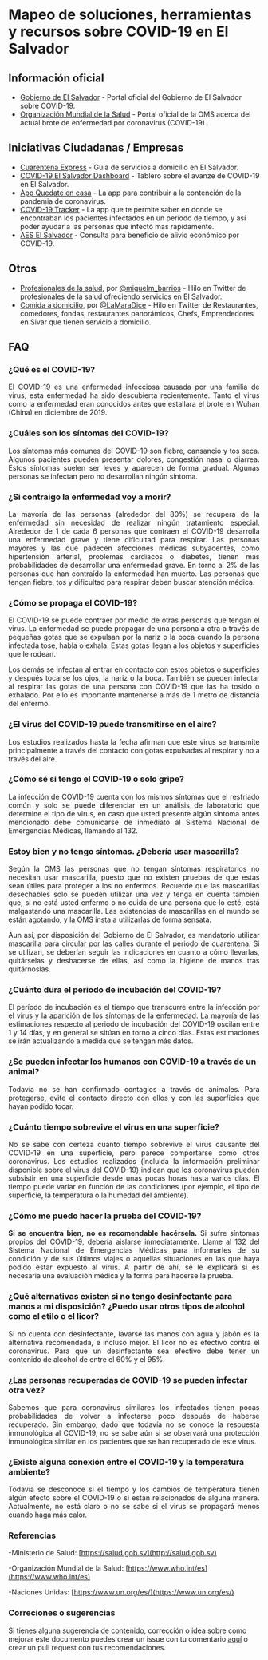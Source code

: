 # Mapeo de soluciones, herramientas y recursos sobre COVID-19 en El Salvador

## Información oficial

* [Gobierno de El Salvador](https://covid19.gob.sv/) - Portal oficial del Gobierno de El Salvador sobre COVID-19.
* [Organización Mundial de la Salud](https://www.who.int/es/emergencies/diseases/novel-coronavirus-2019) - Portal oficial de la OMS acerca del actual brote de enfermedad por coronavirus (COVID-19).

## Iniciativas Ciudadanas / Empresas

* [Cuarentena Express](https://cuarentena.express/) - Guía de servicios a domicilio en El Salvador.
* [COVID-19 El Salvador Dashboard](https://www.elsalvadorcovid19.com/) - Tablero sobre el avanze de COVID-19 en El Salvador.
* [App Quedate en casa](https://slashmobility.com/quedateencasa/) - La app para contribuir a la contención de la pandemia de coronavirus.
* [COVID-19 Tracker](https://covid19tracker.hardmodeinteractive.com/) - La app que te permite saber en donde se encontraban los pacientes infectados en un período de tiempo, y así poder ayudar a las personas que infectó mas rápidamente.
* [AES El Salvador](https://aesmisdatos.com/) - Consulta para beneficio de alivio económico por COVID-19.

## Otros

* [Profesionales de la salud](https://twitter.com/miguelm_barrios/status/1239586621869010945), por [@miguelm_barrios](https://twitter.com/miguelm_barrios) - Hilo en Twitter de profesionales de la salud ofreciendo servicios en El Salvador.
* [Comida a domicilio](https://twitter.com/LaMaraDice/status/1240649831967850496), por [@LaMaraDice](https://twitter.com/LaMaraDice) - Hilo en Twitter de Restaurantes, comedores, fondas, restaurantes panorámicos, Chefs,  Emprendedores en Sivar que tienen servicio a domicilio.

## FAQ 

### ¿Qué es el COVID-19? 
<p align=justify>El COVID-19 es una enfermedad infecciosa causada por una familia de virus, esta enfermedad ha sido descubierta recientemente. Tanto el virus como la enfermedad eran conocidos antes que estallara el brote en Wuhan (China) en diciembre de 2019.</p>

### ¿Cuáles son los síntomas del COVID-19? <a name="id2"></a>
<p align=justify> Los síntomas más comunes del COVID-19 son fiebre, cansancio y tos seca. Algunos pacientes pueden presentar dolores, congestión nasal o diarrea. Estos síntomas suelen ser leves y aparecen de forma gradual. Algunas personas se infectan pero no desarrollan ningún síntoma. </p>

### ¿Si contraigo la enfermedad voy a morir? <a name="id3"></a>
<p align=justify>La mayoría de las personas (alrededor del 80%) se recupera de la enfermedad sin necesidad de realizar ningún tratamiento especial. Alrededor de 1 de cada 6 personas que contraen el COVID-19 desarrolla una enfermedad grave y tiene dificultad para respirar. Las personas mayores y las que padecen afecciones médicas subyacentes, como hipertensión arterial, problemas cardiacos o diabetes, tienen más probabilidades de desarrollar una enfermedad grave. En torno al 2% de las personas que han contraído la enfermedad han muerto. Las personas que tengan fiebre, tos y dificultad para respirar deben buscar atención médica. </p>


### ¿Cómo se propaga el COVID-19? <a name="id4"></a>
<p align=justify>El COVID-19 se puede contraer por medio de otras personas que tengan el virus. La enfermedad se puede propagar de una persona a otra a través de pequeñas gotas que se expulsan por la nariz o la boca cuando la persona infectada tose, habla o exhala. Estas gotas llegan a los objetos y superficies que le rodean. </p> 

<p align=justify>
Los demás se infectan al entrar en contacto con estos objetos o superficies y después tocarse los ojos, la nariz o la boca. También se pueden infectar al respirar las gotas de una persona con COVID-19 que las ha tosido o exhalado. Por ello es importante mantenerse a más de 1 metro de distancia del enfermo.
</p>

### ¿El virus del COVID-19 puede transmitirse en el aire? <a name="id5"></a>
<p align=justify>Los estudios realizados hasta la fecha afirman que este virus se transmite principalmente a través del contacto con gotas expulsadas al respirar y no a través del aire. </p>

### ¿Cómo sé si tengo el COVID-19 o solo gripe? <a name="id6"></a>
<p align=justify>La infección de COVID-19 cuenta con los mismos síntomas que el resfriado común y solo se puede diferenciar en un análisis de laboratorio que determine el tipo de virus, en caso que usted presente algún sintoma antes mencionado debe comunicarse de inmediato al Sistema Nacional de Emergencias Médicas, llamando al 132. </p>

### Estoy bien y no tengo síntomas. ¿Debería usar mascarilla? <a name="id12"></a>
<p align=justify> Según la OMS las personas que no tengan síntomas respiratorios no necesitan usar mascarilla, puesto que no existen pruebas de que estas sean útiles para proteger a los no enfermos. Recuerde que las mascarillas desechables solo se pueden utilizar una vez y tenga en cuenta también que, si no está usted enfermo o no cuida de una persona que lo esté, está malgastando una mascarilla. Las existencias de mascarillas en el mundo se están agotando, y la OMS insta a utilizarlas de forma sensata.</p>
<p align=justify>
Aun así, por disposición del Gobierno de El Salvador, es mandatorio utilizar mascarilla para circular por las calles durante el periodo de cuarentena. Si se utilizan, se deberían seguir las indicaciones en cuanto a cómo llevarlas, quitárselas y deshacerse de ellas, así como la higiene de manos tras quitárnoslas. </p>

### ¿Cuánto dura el periodo de incubación del COVID-19? <a name="id15"></a>
<p align=justify>El período de incubación es el tiempo que transcurre entre la infección por el virus y la aparición de los síntomas de la enfermedad. La mayoría de las estimaciones respecto al periodo de incubación del COVID-19 oscilan entre 1 y 14 días, y en general se sitúan en torno a cinco días. Estas estimaciones se irán actualizando a medida que se tengan más datos.</p>

###  ¿Se pueden infectar los humanos con COVID-19 a través de un animal? <a name="id16"></a>
<p align= justify>Todavía no se han confirmado contagios a través de animales. Para protegerse, evite el contacto directo con ellos y con las superficies que hayan podido tocar.</p>

### ¿Cuánto tiempo sobrevive el virus en una superficie? <a name="id17"></a>
<p align=justify>No se sabe con certeza cuánto tiempo sobrevive el virus causante del COVID-19 en una superficie, pero parece comportarse como otros coronavirus. Los estudios realizados (incluida la información preliminar disponible sobre el virus del COVID-19) indican que los coronavirus pueden subsistir en una superficie desde unas pocas horas hasta varios días. El tiempo puede variar en función de las condiciones (por ejemplo, el tipo de superficie, la temperatura o la humedad del ambiente).</p>

###  ¿Cómo me puedo hacer la prueba del COVID-19? <a name="id18"></a>
<p align=justify> <strong>Si se encuentra bien, no es recomendable hacérsela.</strong> Si sufre síntomas propios del COVID-19, debería aislarse inmediatamente. Llame al 132 del Sistema Nacional de Emergencias Médicas para informarles de su condición y de sus últimos viajes o aquellas situaciones en las que haya podido estar expuesto al virus. 
A partir de ahí, se le explicará si es necesaria una evaluación médica y la forma para hacerse la prueba.
</p>

###  ¿Qué alternativas existen si no tengo desinfectante para manos a mi disposición? ¿Puedo usar otros tipos de alcohol como el etilo o el licor? <a name="id19"></a>
<p align=justify>Si no cuenta con desinfectante, lavarse las manos con agua y jabón es la alternativa recomendada, e incluso mejor. El licor no es efectivo contra el coronavirus. Para que un desinfectante sea efectivo debe tener un contenido de alcohol de entre el 60% y el 95%. </p>

###  ¿Las personas recuperadas de COVID-19 se pueden infectar otra vez? <a name="id20"></a>
<p align=justify>Sabemos que para coronavirus similares los infectados tienen pocas probabilidades de volver a infectarse poco después de haberse recuperado. Sin embargo, dado que todavía no se conoce la respuesta inmunológica al COVID-19, no se sabe aún si se observará una protección inmunológica similar en los pacientes que se han recuperado de este virus. </p>

### ¿Existe alguna conexión entre el COVID-19 y la temperatura ambiente? <a name="id22"></a>
<p align=justify>Todavía se desconoce si el tiempo y los cambios de temperatura tienen algún efecto sobre el COVID-19 o si están relacionados de alguna manera. Actualmente, no está claro o no se sabe si el virus se propagará menos cuando haga más calor. </p>
 
### Referencias

-Ministerio de Salud: [https://salud.gob.sv](http://salud.gob.sv)

-Organización Mundial de la Salud: [https://www.who.int/es](https://www.who.int/es)

-Naciones Unidas: [https://www.un.org/es/](https://www.un.org/es/)

### Correciones o sugerencias

Si tienes alguna sugerencia de contenido, corrección o idea sobre como mejorar este documento puedes crear un issue con tu comentario [aquí](https://github.com/horchatajs/covid-19/issues/new) o crear un pull request con tus recomendaciones.
